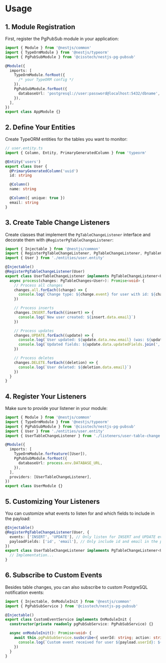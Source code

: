 # Usage

## 1. Module Registration

First, register the PgPubSub module in your application:

```typescript
import { Module } from '@nestjs/common'
import { TypeOrmModule } from '@nestjs/typeorm'
import { PgPubSubModule } from '@cisstech/nestjs-pg-pubsub'

@Module({
  imports: [
    TypeOrmModule.forRoot({
      /* your TypeORM config */
    }),
    PgPubSubModule.forRoot({
      databaseUrl: 'postgresql://user:password@localhost:5432/dbname',
    }),
  ],
})
export class AppModule {}
```

## 2. Define Your Entities

Create TypeORM entities for the tables you want to monitor:

```typescript
// user.entity.ts
import { Column, Entity, PrimaryGeneratedColumn } from 'typeorm'

@Entity('users')
export class User {
  @PrimaryGeneratedColumn('uuid')
  id: string

  @Column()
  name: string

  @Column({ unique: true })
  email: string
}
```

## 3. Create Table Change Listeners

Create classes that implement the `PgTableChangeListener` interface and decorate them with `@RegisterPgTableChangeListener`:

```typescript
import { Injectable } from '@nestjs/common'
import { RegisterPgTableChangeListener, PgTableChangeListener, PgTableChanges } from '@cisstech/nestjs-pg-pubsub'
import { User } from './entities/user.entity'

@Injectable()
@RegisterPgTableChangeListener(User)
export class UserTableChangeListener implements PgTableChangeListener<User> {
  async process(changes: PgTableChanges<User>): Promise<void> {
    // Process all changes
    changes.all.forEach((change) => {
      console.log(`Change type: ${change.event} for user with id: ${change.data.id}`)
    })

    // Process inserts
    changes.INSERT.forEach((insert) => {
      console.log(`New user created: ${insert.data.email}`)
    })

    // Process updates
    changes.UPDATE.forEach((update) => {
      console.log(`User updated: ${update.data.new.email} (was: ${update.data.old.email})`)
      console.log(`Updated fields: ${update.data.updatedFields.join(', ')}`)
    })

    // Process deletes
    changes.DELETE.forEach((deletion) => {
      console.log(`User deleted: ${deletion.data.email}`)
    })
  }
}
```

## 4. Register Your Listeners

Make sure to provide your listener in your module:

```typescript
import { Module } from '@nestjs/common'
import { TypeOrmModule } from '@nestjs/typeorm'
import { PgPubSubModule } from '@cisstech/nestjs-pg-pubsub'
import { User } from './entities/user.entity'
import { UserTableChangeListener } from './listeners/user-table-change.listener'

@Module({
  imports: [
    TypeOrmModule.forFeature([User]),
    PgPubSubModule.forRoot({
      databaseUrl: process.env.DATABASE_URL,
    }),
  ],
  providers: [UserTableChangeListener],
})
export class UserModule {}
```

## 5. Customizing Your Listeners

You can customize what events to listen for and which fields to include in the payload:

```typescript
@Injectable()
@RegisterPgTableChangeListener(User, {
  events: ['INSERT', 'UPDATE'], // Only listen for INSERT and UPDATE events
  payloadFields: ['id', 'email'], // Only include id and email in the payload
})
export class UserTableChangeListener implements PgTableChangeListener<User> {
  // Implementation...
}
```

## 6. Subscribe to Custom Events

Besides table changes, you can also subscribe to custom PostgreSQL notification events:

```typescript
import { Injectable, OnModuleInit } from '@nestjs/common'
import { PgPubSubService } from '@cisstech/nestjs-pg-pubsub'

@Injectable()
export class CustomEventService implements OnModuleInit {
  constructor(private readonly pgPubSubService: PgPubSubService) {}

  async onModuleInit(): Promise<void> {
    await this.pgPubSubService.susbcribe<{ userId: string; action: string }>('custom-event', (payload) => {
      console.log(`Custom event received for user ${payload.userId}: ${payload.action}`)
    })
  }
}
```
